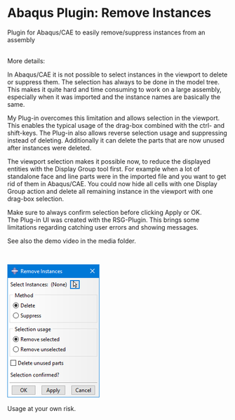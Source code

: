 # Abaqus Plugin: Remove Instances
Plugin for Abaqus/CAE to easily remove/suppress instances from an assembly

<br>
More details:

In Abaqus/CAE it is not possible to select instances in the viewport to delete or suppress them. The selection has always to be done in the model tree. This makes it quite hard and time consuming to work on a large assembly, especially when it was imported and the instance names are basically the same.

My Plug-in overcomes this limitation and allows selection in the viewport. This enables the typical usage of the drag-box combined with the ctrl- and shift-keys. The Plug-in also allows reverse selection usage and suppressing instead of deleting. Additionally it can delete the parts that are now unused after instances were deleted.

The viewport selection makes it possible now, to reduce the displayed entities with the Display Group tool first. For example when a lot of standalone face and line parts were in the imported file and you want to get rid of them in Abaqus/CAE. You could now hide all cells with one Display Group action and delete all remaining instance in the viewport with one drag-box selection.

Make sure to always confirm selection before clicking Apply or OK.<br>
The Plug-in UI was created with the RSG-Plugin. This brings some limitations regarding catching user errors and showing messages.


See also the demo video in the media folder.

<br>

![Image of Plugin UI](media/UI_removeInstances.png)


Usage at your own risk.